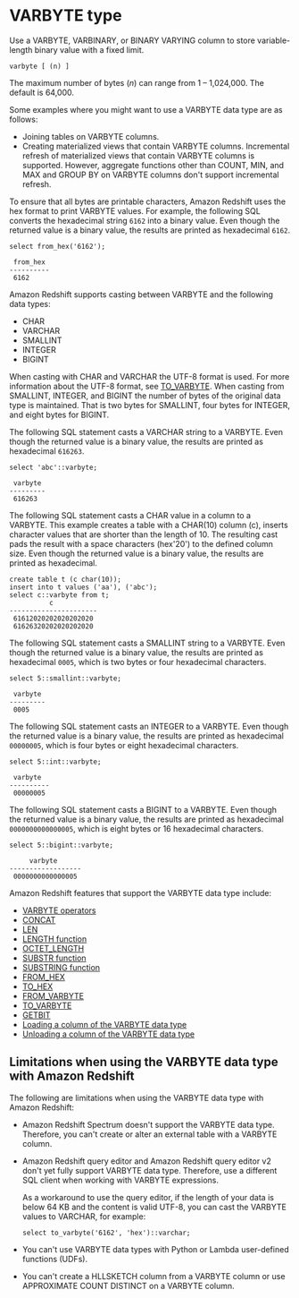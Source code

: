 # VARBYTE type<a name="r_VARBYTE_type"></a>

Use a VARBYTE, VARBINARY, or BINARY VARYING column to store variable\-length binary value with a fixed limit\. 

```
varbyte [ (n) ]
```

The maximum number of bytes \(*n*\) can range from 1 – 1,024,000\. The default is 64,000\. 

Some examples where you might want to use a VARBYTE data type are as follows:
+ Joining tables on VARBYTE columns\.
+ Creating materialized views that contain VARBYTE columns\. Incremental refresh of materialized views that contain VARBYTE columns is supported\. However, aggregate functions other than COUNT, MIN, and MAX and GROUP BY on VARBYTE columns don't support incremental refresh\.

To ensure that all bytes are printable characters, Amazon Redshift uses the hex format to print VARBYTE values\. For example, the following SQL converts the hexadecimal string `6162` into a binary value\. Even though the returned value is a binary value, the results are printed as hexadecimal `6162`\.

```
select from_hex('6162');
                      
 from_hex
----------
 6162
```

Amazon Redshift supports casting between VARBYTE and the following data types:
+ CHAR
+ VARCHAR
+ SMALLINT
+ INTEGER
+ BIGINT

When casting with CHAR and VARCHAR the UTF\-8 format is used\. For more information about the UTF\-8 format, see [TO\_VARBYTE](r_TO_VARBYTE.md)\. When casting from SMALLINT, INTEGER, and BIGINT the number of bytes of the original data type is maintained\. That is two bytes for SMALLINT, four bytes for INTEGER, and eight bytes for BIGINT\.

The following SQL statement casts a VARCHAR string to a VARBYTE\. Even though the returned value is a binary value, the results are printed as hexadecimal `616263`\.

```
select 'abc'::varbyte;
                      
 varbyte
---------
 616263
```

The following SQL statement casts a CHAR value in a column to a VARBYTE\. This example creates a table with a CHAR\(10\) column \(c\), inserts character values that are shorter than the length of 10\. The resulting cast pads the result with a space characters \(hex'20'\) to the defined column size\. Even though the returned value is a binary value, the results are printed as hexadecimal\.

```
create table t (c char(10));
insert into t values ('aa'), ('abc');                 
select c::varbyte from t;
          c
----------------------
 61612020202020202020
 61626320202020202020
```

The following SQL statement casts a SMALLINT string to a VARBYTE\. Even though the returned value is a binary value, the results are printed as hexadecimal `0005`, which is two bytes or four hexadecimal characters\.

```
select 5::smallint::varbyte;
                  
 varbyte
---------
 0005
```

The following SQL statement casts an INTEGER to a VARBYTE\. Even though the returned value is a binary value, the results are printed as hexadecimal `00000005`, which is four bytes or eight hexadecimal characters\.

```
select 5::int::varbyte;
                  
 varbyte
----------
 00000005
```

The following SQL statement casts a BIGINT to a VARBYTE\. Even though the returned value is a binary value, the results are printed as hexadecimal `0000000000000005`, which is eight bytes or 16 hexadecimal characters\.

```
select 5::bigint::varbyte;
                  
     varbyte
------------------
 0000000000000005
```

Amazon Redshift features that support the VARBYTE data type include:
+ [VARBYTE operators](r_VARBYTE_OPERATORS.md)
+ [CONCAT](r_CONCAT.md)
+ [LEN](r_LEN.md)
+ [LENGTH function](r_LENGTH.md)
+ [OCTET\_LENGTH](r_OCTET_LENGTH.md)
+ [SUBSTR function](r_SUBSTR.md)
+ [SUBSTRING function](r_SUBSTRING.md)
+ [FROM\_HEX](r_FROM_HEX.md)
+ [TO\_HEX](r_TO_HEX.md)
+ [FROM\_VARBYTE](r_FROM_VARBYTE.md)
+ [TO\_VARBYTE](r_TO_VARBYTE.md)
+ [GETBIT](r_GETBIT.md)
+ [Loading a column of the VARBYTE data type](copy-usage-varbyte.md)
+ [Unloading a column of the VARBYTE data type](r_UNLOAD.md#unload-usage-notes)

## Limitations when using the VARBYTE data type with Amazon Redshift<a name="varbyte-limitations"></a>

The following are limitations when using the VARBYTE data type with Amazon Redshift: 
+ Amazon Redshift Spectrum doesn't support the VARBYTE data type\. Therefore, you can't create or alter an external table with a VARBYTE column\. 
+ Amazon Redshift query editor and Amazon Redshift query editor v2 don't yet fully support VARBYTE data type\. Therefore, use a different SQL client when working with VARBYTE expressions\. 

  As a workaround to use the query editor, if the length of your data is below 64 KB and the content is valid UTF\-8, you can cast the VARBYTE values to VARCHAR, for example:

  ```
  select to_varbyte('6162', 'hex')::varchar;
  ```
+ You can't use VARBYTE data types with Python or Lambda user\-defined functions \(UDFs\)\. 
+ You can't create a HLLSKETCH column from a VARBYTE column or use APPROXIMATE COUNT DISTINCT on a VARBYTE column\. 
